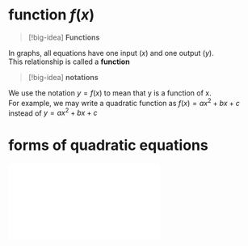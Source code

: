 # function $f(x)$  

> [!big-idea] 
> **Functions**

In graphs, all equations have one input ($x$) and one output ($y$).  
This relationship is called a **function**

> [!big-idea] 
> **notations**

We use the notation  $y = f(x)$ to mean that y is a function of x.  
For example, we may write a quadratic function as $f(x) = ax^2+bx+c$ instead of $y = ax^2+bx+c$

# forms of quadratic equations
![Completed square form](silly%20notes%20X3/Completed%20square%20form.md)



